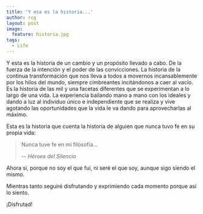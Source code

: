 ```yaml
---
title: 'Y esa es la historia...'
author: rcg
layout: post
image:
  feature: historia.jpg
tags:
  - Life
---
```


Y esta es la historia de un cambio y un propósito llevado a cabo. De la fuerza
de la intención y el poder de las convicciones. La historia de la continua
transformación que nos lleva a todos a movernos incansablemente por los hilos
del mundo, siempre cimbreantes incitándonos a caer al vacío. Es la historia de
las mil y una facetas diferentes que se experimentan a lo largo de una vida. La
experiencia bailando mano a mano con los ideales y dando a luz al individuo
único e independiente que se realiza y vive agotando las oportunidades que la
vida le va dando para aprovecharlas al máximo.

Esta es la historia que cuenta la historia de alguien que nunca tuvo fe en su
propia vida:

>Nunca tuve fe en mi filosofia...
>
> -- <cite>Héroes del Silencio</cite>

Ahora si, porque no soy el que fui, ni seré el que soy, aunque sigo siendo el
mismo.

Mientras tanto seguiré disfrutando y exprimiendo cada momento porque así lo
siento.

¡Disfrutad!
